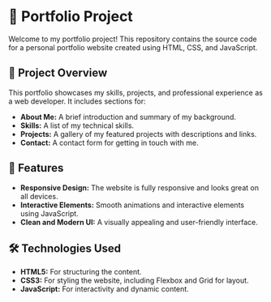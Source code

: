 # 📁 Portfolio Project

Welcome to my portfolio project! This repository contains the source code for a personal portfolio website created using HTML, CSS, and JavaScript. 

## 🚀 Project Overview

This portfolio showcases my skills, projects, and professional experience as a web developer. It includes sections for:

- **About Me:** A brief introduction and summary of my background.
- **Skills:** A list of my technical skills.
- **Projects:** A gallery of my featured projects with descriptions and links.
- **Contact:** A contact form for getting in touch with me.

## 🌟 Features

- **Responsive Design:** The website is fully responsive and looks great on all devices.
- **Interactive Elements:** Smooth animations and interactive elements using JavaScript.
- **Clean and Modern UI:** A visually appealing and user-friendly interface.

## 🛠️ Technologies Used

- **HTML5:** For structuring the content.
- **CSS3:** For styling the website, including Flexbox and Grid for layout.
- **JavaScript:** For interactivity and dynamic content.




